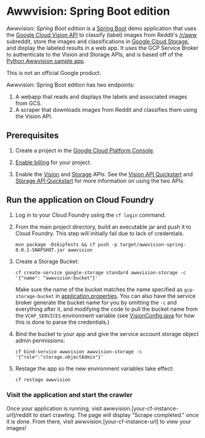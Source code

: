 # Awwvision: Spring Boot edition

*Awwvision: Spring Boot edition* is a [Spring Boot](http://projects.spring.io/spring-boot/) demo application that uses the [Google Cloud Vision API](https://cloud.google.com/vision/) to classify (label) images from Reddit's [/r/aww](https://reddit.com/r/aww) subreddit, store the images and classifications in [Google Cloud Storage](https://cloud.google.com/storage/), and display the labeled results in a web app. It uses the GCP Service Broker to authenticate to the Vision and Storage APIs, and is based off of the [Python Awwvision sample app](https://github.com/GoogleCloudPlatform/cloud-vision/tree/master/python/awwvision).

This is not an official Google product.

Awwvision: Spring Boot edition has two endpoints:

1. A webapp that reads and displays the labels and associated images from GCS.
2. A scraper that downloads images from Reddit and classifies them using the Vision API.

## Prerequisites

1. Create a project in the [Google Cloud Platform Console](https://console.cloud.google.com).

1. [Enable billing](https://console.cloud.google.com/project/_/settings) for your project.

1. Enable the [Vision](https://console.cloud.google.com/apis/api/vision.googleapis.com) and [Storage](https://console.cloud.google.com/apis/api/storage_component) APIs. See the [Vision API Quickstart](https://cloud.google.com/vision/docs/quickstart) and [Storage API Quickstart](https://cloud.google.com/storage/docs/quickstart-console) for more information on using the two APIs.

## Run the application on Cloud Foundry

1. Log in to your Cloud Foundry using the `cf login` command.

1. From the main project directory, build an executable jar and push it to Cloud Foundry. This step will initially fail due to lack of credentials.
    ```
    mvn package -DskipTests && cf push -p target/awwvision-spring-0.0.1-SNAPSHOT.jar awwvision
    ```

1. Create a Storage Bucket:
    ```
	cf create-service google-storage standard awwvision-storage -c '{"name": "awwvision-bucket"}'
    ```

    Make sure the name of the bucket matches the name specified as `gcp-storage-bucket` in [application.properties](./src/main/resources/application.properties). You can also have the service broker generate the bucket name for you by omitting the `-c` and everything after it, and modifying the code to pull the bucket name from the `VCAP_SERVICES` environment variable (see [VisionConfig.java](./src/main/java/com/google/cloud/servicebroker/awwvision/VisionConfig.java) for how this is done to parse the credentials.)

1. Bind the bucket to your app and give the service account storage object admin permissions:
    ```
    cf bind-service awwvision awwvision-storage -c '{"role":"storage.objectAdmin"}'
    ```

1. Restage the app so the new environment variables take effect:
    ```
    cf restage awwvision
    ```

### Visit the application and start the crawler

Once your application is running, visit awwvision.\[your-cf-instance-url\]/reddit to start crawling. The page will display "Scrape completed." once it is done. From there, visit awwvision.\[your-cf-instance-url\] to view your images!
